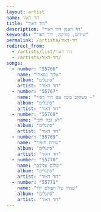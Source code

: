 ```yaml
---
layout: artist
name: דוד דאור
title: "דוד דאור"
description: "דף האמן דוד דאור"
keywords: "שירים, מוזיקה, דוד דאור"
permalink: /artists/דוד-דאור
redirect_from:
  - /artists/list/דוד דאור
  - /artists/דוד-דאור/
songs:
  - number: "55766"
    name: "אליך נשאתי"
    album: "סינגלים"
    artist: "דוד דאור"
  - number: "55767"
    name: "כשהלב בוכה עם דוד דאור -"
    album: "סינגלים"
    artist: "דוד דאור"
  - number: "55768"
    name: "לא גבה ליבי"
    album: "סינגלים"
    artist: "דוד דאור"
  - number: "55769"
    name: "שירת הזמיר"
    album: "סינגלים"
    artist: "דוד דאור"
  - number: "55770"
    name: "שלום עליכם"
    album: "סינגלים"
    artist: "דוד דאור"
  - number: "55771"
    name: "שמור על העולם ילד"
    album: "סינגלים"
    artist: "דוד דאור"
---
```

